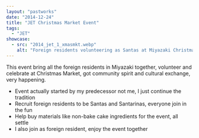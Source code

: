```yaml
---
layout: "pastworks"
date: "2014-12-24"
title: "JET Christmas Market Event"
tags:
  - "JET"
showcase:
  - src: "2014_jet_1_xmasmkt.webp"
    alt: "Foreign residents volunteering as Santas at Miyazaki Christmas Market, all come together lah."
---
```

This event bring all the foreign residents in Miyazaki together, volunteer and celebrate at Christmas Market, got community spirit and cultural exchange, very happening.

- Event actually started by my predecessor not me, I just continue the tradition
- Recruit foreign residents to be Santas and Santarinas, everyone join in the fun
- Help buy materials like non-bake cake ingredients for the event, all settle
- I also join as foreign resident, enjoy the event together
